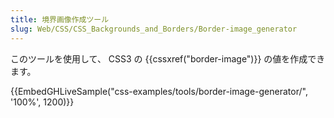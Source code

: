 ```yaml
---
title: 境界画像作成ツール
slug: Web/CSS/CSS_Backgrounds_and_Borders/Border-image_generator
---
```


このツールを使用して、 CSS3 の {{cssxref("border-image")}} の値を作成できます。

{{EmbedGHLiveSample("css-examples/tools/border-image-generator/", '100%', 1200)}}

